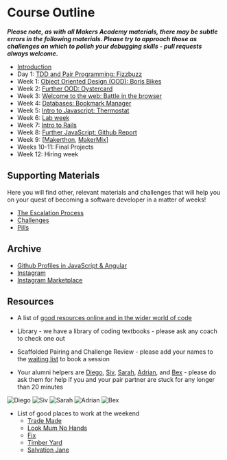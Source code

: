 # Course Outline

***Please note, as with all Makers Academy materials, there may be subtle errors in the following materials.  Please try to approach those as challenges on which to polish your debugging skills - pull requests always welcome.***

* [Introduction](intro.md)
* Day 1: [TDD and Pair Programming: Fizzbuzz](fizzbuzz/fizzbuzz.md)
* Week 1: [Object Oriented Design (OOD): Boris Bikes](boris_bikes/0_challenge_map.md)
* Week 2: [Further OOD: Oystercard](oystercard/README.md)
* Week 3: [Welcome to the web: Battle in the browser](intro_to_the_web/00_challenge_map.md)
* Week 4: [Databases: Bookmark Manager](bookmark_manager/bookmark_manager.md)
* Week 5: [Intro to Javascript: Thermostat](thermostat/thermostat.md)
* Week 6: [Lab week](lab_week/lab_week.md)
* Week 7: [Intro to Rails](https://github.com/makersacademy/course/blob/master/rails/introduction_to_rails.md)
* Week 8: [Further JavaScript: Github Report](https://github.com/makersacademy/course/blob/master/further_javascript/further_javascript.md)
* Week 9: [[Makerthon](https://github.com/makersacademy/course/blob/master/makerthon/introduction.md), [MakerMix](https://github.com/makersacademy/course/blob/master/makermix/intro_to_makermix.md)\]
* Weeks 10-11: Final Projects
* Week 12: Hiring week

## Supporting Materials

Here you will find other, relevant materials and challenges that will help you on your quest of becoming a software developer in a matter of weeks!

- [The Escalation Process](https://github.com/makersacademy/course/blob/29a5e4a3c1776d32eda8f3ee55edc1dd124b05ba/pills/escalation_process.md)
- [Challenges](https://github.com/makersacademy/course/blob/master/challenges/challenges.md)
- [Pills](https://github.com/makersacademy/course/blob/master/pills.md)

## Archive

* [Github Profiles in JavaScript & Angular](https://github.com/makersacademy/course/blob/master/github_report.md)
* [Instagram](https://github.com/makersacademy/course/blob/master/instagram.md)
* [Instagram Marketplace](https://github.com/makersacademy/course/blob/master/instagram-marketplace.md)

## Resources

- A list of [good resources online and in the wider world of code](https://github.com/makersacademy/course/blob/master/resources.md)
- Library - we have a library of coding textbooks - please ask any coach to check one out
- Scaffolded Pairing and Challenge Review - please add your names to the [waiting list](https://github.com/makersacademy/course/wiki/Scaffolded-Pairing-Schedule-(includes-Challenge-Review)) to book a session

- Your alumni helpers are [Diego](https://github.com/dregules), [Siv](https://github.com/sivanpatel), [Sarah](https://github.com/tealpaintedduck), [Adrian](https://github.com/adrianw1832), and [Bex](https://github.com/katylouise) - please do ask them for help if you and your pair partner are stuck for any longer than 20 minutes

![Diego](https://avatars3.githubusercontent.com/u/1048262?v=3&s=128)
![Siv](https://avatars1.githubusercontent.com/u/10670079?v=3&s=128)
![Sarah](https://avatars1.githubusercontent.com/u/5543916?v=3&s=128)
![Adrian](https://avatars3.githubusercontent.com/u/12715033?v=3&s=128)
![Bex](https://avatars0.githubusercontent.com/u/8373317?v=3&s=128)

- List of good places to work at the weekend
  - [Trade Made](http://www.trade-made.co.uk/)
  - [Look Mum No Hands](http://www.lookmumnohands.com)
  - [Fix](http://www.fix-coffee.co.uk)
  - [Timber Yard](http://timberyardlondon.com)
  - [Salvation Jane](www.salvationjanecafe.co.uk/)
